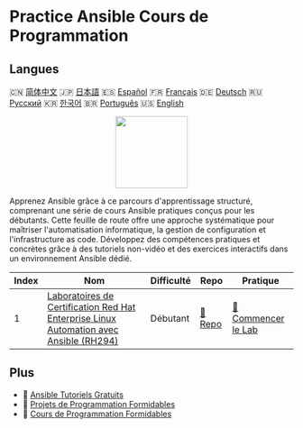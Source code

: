 # Practice Ansible Cours de Programmation

## Langues

🇨🇳 [简体中文](README_zh.md) 🇯🇵 [日本語](README_ja.md) 🇪🇸 [Español](README_es.md) 🇫🇷 [Français](README_fr.md) 🇩🇪 [Deutsch](README_de.md) 🇷🇺 [Русский](README_ru.md) 🇰🇷 [한국어](README_ko.md) 🇧🇷 [Português](README_pt.md) 🇺🇸 [English](README.md) 

<div align="center">
<img width="128px" src="https://file.labex.io/path/PBjrCC7U2Koq.png">
</div>

Apprenez Ansible grâce à ce parcours d'apprentissage structuré, comprenant une série de cours Ansible pratiques conçus pour les débutants. Cette feuille de route offre une approche systématique pour maîtriser l'automatisation informatique, la gestion de configuration et l'infrastructure as code. Développez des compétences pratiques et concrètes grâce à des tutoriels non-vidéo et des exercices interactifs dans un environnement Ansible dédié.

|   Index | Nom                                                                                                                                                                          | Difficulté   | Repo                                                                                            | Pratique                                                                                                  |
|---------|------------------------------------------------------------------------------------------------------------------------------------------------------------------------------|--------------|-------------------------------------------------------------------------------------------------|-----------------------------------------------------------------------------------------------------------|
|       1 | [Laboratoires de Certification Red Hat Enterprise Linux Automation avec Ansible (RH294)](https://labex.io/fr/courses/red-hat-enterprise-linux-automation-with-ansible-rh294) | Débutant     | [🔗 Repo](https://github.com/labex-labs/red-hat-enterprise-linux-automation-with-ansible-rh294) | [🚀 Commencer le Lab](https://labex.io/fr/courses/red-hat-enterprise-linux-automation-with-ansible-rh294) |

## Plus

- 🔗 [Ansible Tutoriels Gratuits](https://github.com/labex-labs/ansible-free-tutorials)
- 🔗 [Projets de Programmation Formidables](https://github.com/labex-labs/awesome-programming-projects)
- 🔗 [Cours de Programmation Formidables](https://github.com/labex-labs/awesome-programming-courses)

